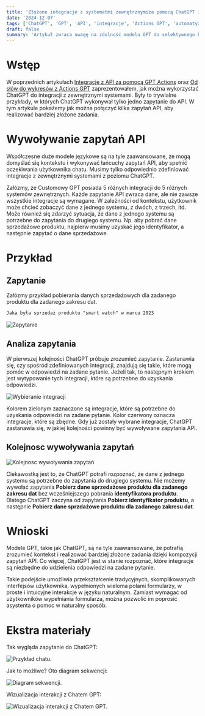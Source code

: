 ```yaml
---
title: 'Złożone integracje z systematmi zewnętrznymiza pomocą ChatGPT i Actions GPT'
date: '2024-12-07'
tags: ['ChatGPT', 'GPT', 'API', 'integracje', 'Actions GPT', 'automatyzacja']
draft: false
summary: 'Artykuł zwraca uwagę na zdolność modelu GPT do selektywnego korzystania z różnych dostępnych integracji API. GPT dobiera tylko te integracje, które są kluczowe do realizacji konkretnego zadania, ustala kolejność wywołań API oraz wykorzystuje wyniki jednych zapytań jako dane wejściowe dla kolejnych.'
---
```


# Wstęp

W poprzednich artykułach [Integracje z API za pomocą GPT Actions](https://aidlazabieganych.pl/blog/integracje-z-api-za-pomoca-gpt-actions) oraz [Od słów do wykresów z Actions GPT](https://aidlazabieganych.pl/blog/od-slow-do-wykresow-z-actions-gpt) zaprezentowałem, jak można wykorzystać ChatGPT do integracji z zewnętrznymi systemami. Były to trywialne przykłady, w których ChatGPT wykonywał tylko jedno zapytanie do API. W tym artykule pokażemy jak można połączyć kilka zapytań API, aby realizować bardziej złożone zadania.

# Wywoływanie zapytań API

Współczesne duże modele językowe są na tyle zaawansowane, że mogą domyślać się kontekstu i wykonywać łańcuchy zapytań API, aby spełnić oczekiwania użytkownika chatu. Musimy tylko odpowiednio zdefiniować integracje z zewnętrznymi systemami z poziomu ChatGPT.

Załózmy, że Customowy GPT posiada 5 różnych integracji do 5 różnych systemów zewnętrznych. Każde zapytanie API zwraca dane, ale nie zawsze wszystkie integracje są wymagane. W zależności od kontekstu, użytkownik może chcieć zobaczyć dane z jednego systemu, z dwóch, z trzech, itd. Może również się zdarzyć sytuacja, że dane z jednego systemu są potrzebne do zapytania do drugiego systemu.
Np. aby pobrać dane sprzedażowe produktu, najpierw musimy uzyskać jego identyfikator, a następnie zapytać o dane sprzedażowe.

# Przykład

## Zapytanie

Załózmy przykład pobierania danych sprzedażowych dla zadanego produktu dla zadanego zakresu dat.

```markdown
Jaka była sprzedaż produktu "smart watch" w marcu 2023
```

![Zapytanie](/blog/zlozone-integracje-z-systematmi-zewnetrznymi/zapytanie.jpg?style=centerme)

## Analiza zapytania

W pierwszej kolejności ChatGPT próbuje zrozumieć zapytanie. Zastanawia się, czy spośród zdefiniowanych integracji, znajdują się takie, które mogą pomóc w odpowiedzi na zadane pytanie. Jeżeli tak, to następnym krokiem jest wytypowanie tych integracji, które są potrzebne do uzyskania odpowiedzi.

![Wybieranie integracji](/blog/zlozone-integracje-z-systematmi-zewnetrznymi/wybiernaie-integracji.jpg?style=centerme)

Kolorem zielonym zaznaczone są integracje, które są potrzebne do uzyskania odpowiedzi na zadane pytanie. Kolor czerwony oznacza integracje, które są zbędne. Gdy już zostały wybrane integracje, ChatGPT zastanawia się, w jakiej kolejności powinny być wywoływane zapytania API.

## Kolejnosc wywoływania zapytań

![Kolejnosc wywoływania zapytań](/blog/zlozone-integracje-z-systematmi-zewnetrznymi/kolejnosc-wywoływania-zapytań.jpg?style=centerme)

Ciekawostką jest to, że ChatGPT potrafi rozpoznać, że dane z jednego systemu są potrzebne do zapytania do drugiego systemu. Nie możemy wywołać zapytania **Pobierz dane sprzedażowe produktu dla zadanego zakresu dat** bez wcześniejszego pobrania **identyfikatora produktu**. Dlatego ChatGPT zaczyna od zapytania **Pobierz identyfikator produktu**, a następnie **Pobierz dane sprzdażowe produktu dla zadanego zakresu dat**.

# Wnioski

Modele GPT, takie jak ChatGPT, są na tyle zaawansowane, że potrafią zrozumieć kontekst i realizować bardziej złożone zadania dzięki kompozycji zapytań API. Co więcej, ChatGPT jest w stanie rozpoznać, które integracje są niezbędne do udzielenia odpowiedzi na zadane pytanie.

Takie podejście umożliwia przekształcenie tradycyjnych, skomplikowanych interfejsów użytkownika, wypełnionych wieloma polami formularzy, w proste i intuicyjne interakcje w języku naturalnym. Zamiast wymagać od użytkowników wypełniania formularza, można pozwolić im poprosić asystenta o pomoc w naturalny sposób.

# Ekstra materiały

Tak wygląda zapytanie do ChatGPT:

![Przykład chatu.](/blog/zlozone-integracje-z-systematmi-zewnetrznymi/rezultat.jpg?style=centerme)

Jak to możliwe? Oto diagram sekwencji:

![Diagram sekwencji.](/blog/zlozone-integracje-z-systematmi-zewnetrznymi/diagram-sekwencji.jpg?style=centerme)

Wizualizacja interakcji z Chatem GPT:

![Wizualizacja interakcji z Chatem GPT.](/blog/zlozone-integracje-z-systematmi-zewnetrznymi/shorter-demo.gif?style=centerme)
